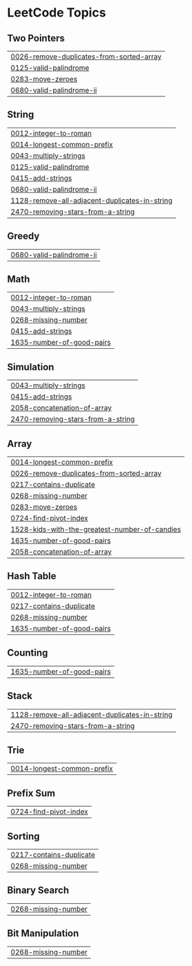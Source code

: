 

<!---LeetCode Topics Start-->
# LeetCode Topics
## Two Pointers
|  |
| ------- |
| [0026-remove-duplicates-from-sorted-array](https://github.com/Atharvkadamcodes/LEETCODE/tree/master/0026-remove-duplicates-from-sorted-array) |
| [0125-valid-palindrome](https://github.com/Atharvkadamcodes/LEETCODE/tree/master/0125-valid-palindrome) |
| [0283-move-zeroes](https://github.com/Atharvkadamcodes/LEETCODE/tree/master/0283-move-zeroes) |
| [0680-valid-palindrome-ii](https://github.com/Atharvkadamcodes/LEETCODE/tree/master/0680-valid-palindrome-ii) |
## String
|  |
| ------- |
| [0012-integer-to-roman](https://github.com/Atharvkadamcodes/LEETCODE/tree/master/0012-integer-to-roman) |
| [0014-longest-common-prefix](https://github.com/Atharvkadamcodes/LEETCODE/tree/master/0014-longest-common-prefix) |
| [0043-multiply-strings](https://github.com/Atharvkadamcodes/LEETCODE/tree/master/0043-multiply-strings) |
| [0125-valid-palindrome](https://github.com/Atharvkadamcodes/LEETCODE/tree/master/0125-valid-palindrome) |
| [0415-add-strings](https://github.com/Atharvkadamcodes/LEETCODE/tree/master/0415-add-strings) |
| [0680-valid-palindrome-ii](https://github.com/Atharvkadamcodes/LEETCODE/tree/master/0680-valid-palindrome-ii) |
| [1128-remove-all-adjacent-duplicates-in-string](https://github.com/Atharvkadamcodes/LEETCODE/tree/master/1128-remove-all-adjacent-duplicates-in-string) |
| [2470-removing-stars-from-a-string](https://github.com/Atharvkadamcodes/LEETCODE/tree/master/2470-removing-stars-from-a-string) |
## Greedy
|  |
| ------- |
| [0680-valid-palindrome-ii](https://github.com/Atharvkadamcodes/LEETCODE/tree/master/0680-valid-palindrome-ii) |
## Math
|  |
| ------- |
| [0012-integer-to-roman](https://github.com/Atharvkadamcodes/LEETCODE/tree/master/0012-integer-to-roman) |
| [0043-multiply-strings](https://github.com/Atharvkadamcodes/LEETCODE/tree/master/0043-multiply-strings) |
| [0268-missing-number](https://github.com/Atharvkadamcodes/LEETCODE/tree/master/0268-missing-number) |
| [0415-add-strings](https://github.com/Atharvkadamcodes/LEETCODE/tree/master/0415-add-strings) |
| [1635-number-of-good-pairs](https://github.com/Atharvkadamcodes/LEETCODE/tree/master/1635-number-of-good-pairs) |
## Simulation
|  |
| ------- |
| [0043-multiply-strings](https://github.com/Atharvkadamcodes/LEETCODE/tree/master/0043-multiply-strings) |
| [0415-add-strings](https://github.com/Atharvkadamcodes/LEETCODE/tree/master/0415-add-strings) |
| [2058-concatenation-of-array](https://github.com/Atharvkadamcodes/LEETCODE/tree/master/2058-concatenation-of-array) |
| [2470-removing-stars-from-a-string](https://github.com/Atharvkadamcodes/LEETCODE/tree/master/2470-removing-stars-from-a-string) |
## Array
|  |
| ------- |
| [0014-longest-common-prefix](https://github.com/Atharvkadamcodes/LEETCODE/tree/master/0014-longest-common-prefix) |
| [0026-remove-duplicates-from-sorted-array](https://github.com/Atharvkadamcodes/LEETCODE/tree/master/0026-remove-duplicates-from-sorted-array) |
| [0217-contains-duplicate](https://github.com/Atharvkadamcodes/LEETCODE/tree/master/0217-contains-duplicate) |
| [0268-missing-number](https://github.com/Atharvkadamcodes/LEETCODE/tree/master/0268-missing-number) |
| [0283-move-zeroes](https://github.com/Atharvkadamcodes/LEETCODE/tree/master/0283-move-zeroes) |
| [0724-find-pivot-index](https://github.com/Atharvkadamcodes/LEETCODE/tree/master/0724-find-pivot-index) |
| [1528-kids-with-the-greatest-number-of-candies](https://github.com/Atharvkadamcodes/LEETCODE/tree/master/1528-kids-with-the-greatest-number-of-candies) |
| [1635-number-of-good-pairs](https://github.com/Atharvkadamcodes/LEETCODE/tree/master/1635-number-of-good-pairs) |
| [2058-concatenation-of-array](https://github.com/Atharvkadamcodes/LEETCODE/tree/master/2058-concatenation-of-array) |
## Hash Table
|  |
| ------- |
| [0012-integer-to-roman](https://github.com/Atharvkadamcodes/LEETCODE/tree/master/0012-integer-to-roman) |
| [0217-contains-duplicate](https://github.com/Atharvkadamcodes/LEETCODE/tree/master/0217-contains-duplicate) |
| [0268-missing-number](https://github.com/Atharvkadamcodes/LEETCODE/tree/master/0268-missing-number) |
| [1635-number-of-good-pairs](https://github.com/Atharvkadamcodes/LEETCODE/tree/master/1635-number-of-good-pairs) |
## Counting
|  |
| ------- |
| [1635-number-of-good-pairs](https://github.com/Atharvkadamcodes/LEETCODE/tree/master/1635-number-of-good-pairs) |
## Stack
|  |
| ------- |
| [1128-remove-all-adjacent-duplicates-in-string](https://github.com/Atharvkadamcodes/LEETCODE/tree/master/1128-remove-all-adjacent-duplicates-in-string) |
| [2470-removing-stars-from-a-string](https://github.com/Atharvkadamcodes/LEETCODE/tree/master/2470-removing-stars-from-a-string) |
## Trie
|  |
| ------- |
| [0014-longest-common-prefix](https://github.com/Atharvkadamcodes/LEETCODE/tree/master/0014-longest-common-prefix) |
## Prefix Sum
|  |
| ------- |
| [0724-find-pivot-index](https://github.com/Atharvkadamcodes/LEETCODE/tree/master/0724-find-pivot-index) |
## Sorting
|  |
| ------- |
| [0217-contains-duplicate](https://github.com/Atharvkadamcodes/LEETCODE/tree/master/0217-contains-duplicate) |
| [0268-missing-number](https://github.com/Atharvkadamcodes/LEETCODE/tree/master/0268-missing-number) |
## Binary Search
|  |
| ------- |
| [0268-missing-number](https://github.com/Atharvkadamcodes/LEETCODE/tree/master/0268-missing-number) |
## Bit Manipulation
|  |
| ------- |
| [0268-missing-number](https://github.com/Atharvkadamcodes/LEETCODE/tree/master/0268-missing-number) |
<!---LeetCode Topics End-->